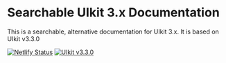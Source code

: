 # Searchable UIkit 3.x Documentation

This is a searchable, alternative documentation for UIkit 3.x. It is based on UIkit v3.3.0

[![Netlify Status](https://api.netlify.com/api/v1/badges/53130a1d-55b2-4154-bdb8-3a01cb2c79db/deploy-status)](https://app.netlify.com/sites/uikitdocs/deploys) [![UIkit v3.3.0](https://img.shields.io/badge/UIkit-v3.3.0-blue)](https://getuikit.com/docs/introduction)